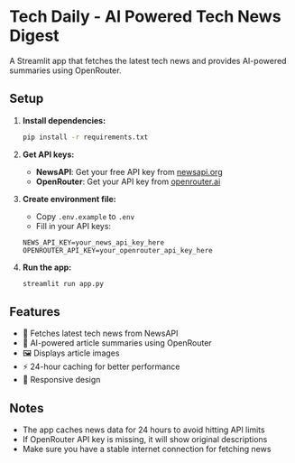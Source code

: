 # Tech Daily - AI Powered Tech News Digest

A Streamlit app that fetches the latest tech news and provides AI-powered summaries using OpenRouter.

## Setup

1. **Install dependencies:**
   ```bash
   pip install -r requirements.txt
   ```

2. **Get API keys:**
   - **NewsAPI**: Get your free API key from [newsapi.org](https://newsapi.org/register)
   - **OpenRouter**: Get your API key from [openrouter.ai](https://openrouter.ai/keys)

3. **Create environment file:**
   - Copy `.env.example` to `.env`
   - Fill in your API keys:
   ```
   NEWS_API_KEY=your_news_api_key_here
   OPENROUTER_API_KEY=your_openrouter_api_key_here
   ```

4. **Run the app:**
   ```bash
   streamlit run app.py
   ```

## Features

- 📰 Fetches latest tech news from NewsAPI
- 🤖 AI-powered article summaries using OpenRouter
- 🖼️ Displays article images
- ⚡ 24-hour caching for better performance
- 📱 Responsive design

## Notes

- The app caches news data for 24 hours to avoid hitting API limits
- If OpenRouter API key is missing, it will show original descriptions
- Make sure you have a stable internet connection for fetching news

